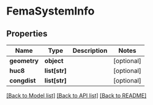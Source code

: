 # FemaSystemInfo

## Properties
Name | Type | Description | Notes
------------ | ------------- | ------------- | -------------
**geometry** | **object** |  | [optional] 
**huc8** | **list[str]** |  | [optional] 
**congdist** | **list[str]** |  | [optional] 

[[Back to Model list]](../README.md#documentation-for-models) [[Back to API list]](../README.md#documentation-for-api-endpoints) [[Back to README]](../README.md)


